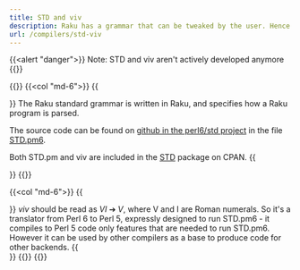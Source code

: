 ```yaml
---
title: STD and viv
description: Raku has a grammar that can be tweaked by the user. Hence the structure of the grammar must be the same in all Raku compilers. This structure is given STD.pm6, the standard grammar. It is both specification and runnable code.
url: /compilers/std-viv
---
```


{{<alert "danger">}}
Note: STD and viv aren't actively developed anymore
{{</alert>}}

{{<row>}}
{{<col "md-6">}}
{{<section id="STD" heading="STD">}}
The Raku standard grammar is written in Raku, and specifies how a Raku program is parsed.

The source code can be found on [github in the perl6/std project](https://github.com/perl6/std/) in the file [STD.pm6](https://github.com/perl6/std/blob/master/STD.pm6).

Both STD.pm and viv are included in the [STD](https://metacpan.org/release/STD) package on CPAN.
{{</section>}}
{{</col>}}

{{<col "md-6">}}
{{<section id="viv" heading="viv">}}
_viv_ should be read as _VI_ ➔ _V_, where V and I are Roman numerals. So it's a translator from Perl 6 to Perl 5, expressly designed to run STD.pm6 - it compiles to Perl 5 code only features that are needed to run STD.pm6. However it can be used by other compilers as a base to produce code for other backends.
{{</section>}}
{{</col>}}
{{</row>}}